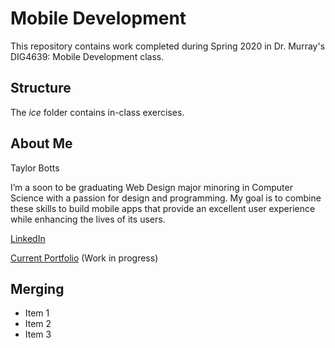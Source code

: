 # Mobile Development
This repository contains work completed during Spring 2020 in Dr. Murray's DIG4639: Mobile Development class.

## Structure
The *ice* folder contains in-class exercises. 

## About Me
Taylor Botts

I’m a soon to be graduating Web Design major minoring in Computer Science with a passion for design and programming. My goal is to combine these skills to build mobile apps that provide an excellent user experience while enhancing the lives of its users.

[LinkedIn](https://www.linkedin.com/in/taylorbotts/)


[Current Portfolio](taylorbotts.com) (Work in progress)


## Merging
- Item 1
- Item 2
- Item 3